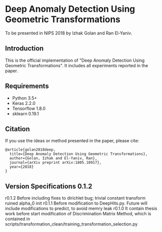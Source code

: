# Deep Anomaly Detection Using Geometric Transformations
To be presented in NIPS 2018 by Izhak Golan and Ran El-Yaniv.

## Introduction
This is the official implementation of "Deep Anomaly Detection Using Geometric Transformations".
It includes all experiments reported in the paper.

## Requirements
* Python 3.5+
* Keras 2.2.0
* Tensorflow 1.8.0
* sklearn 0.19.1

## Citation
If you use the ideas or method presented in the paper, please cite:

```
@article{golan2018deep,
  title={Deep Anomaly Detection Using Geometric Transformations},
  author={Golan, Izhak and El-Yaniv, Ran},
  journal={arXiv preprint arXiv:1805.10917},
  year={2018}
}
```

## Version Specifications 0.1.2

r0.1.2 Before including fixes to dirichlet bug; trivial constant transform ruined alpha_0 init
r0.1.1 Before modification to DeepHits.py. Future will include modifications to predict, to avoid memry leak
r0.1.0 It contain thesis work before start modification of Discrimination Matrix Method, which is contained in scripts/transformation_clean/training_transformation_selection.py